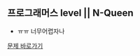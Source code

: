 ##  프로그래머스 level ||  N-Queen

 * ㅠㅠ 너무어렵자나

[문제 바로가기](https://school.programmers.co.kr/learn/courses/30/lessons/12952)
